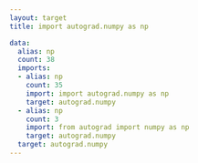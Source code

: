 ```yaml
---
layout: target
title: import autograd.numpy as np

data:
  alias: np
  count: 38
  imports:
  - alias: np
    count: 35
    import: import autograd.numpy as np
    target: autograd.numpy
  - alias: np
    count: 3
    import: from autograd import numpy as np
    target: autograd.numpy
  target: autograd.numpy
---
```

